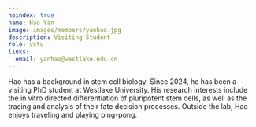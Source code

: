 ```yaml
---
noindex: true
name: Hao Yan
image: images/members/yanhao.jpg
description: Visiting Student
role: vstu
links:
  email: yanhao@westlake.edu.cn
---
```


Hao has a background in stem cell biology. Since 2024, he has been a visiting PhD student at Westlake University. His research interests include the in vitro directed differentiation of pluripotent stem cells, as well as the tracing and analysis of their fate  decision processes. Outside the lab, Hao enjoys traveling and playing ping-pong.
